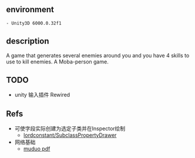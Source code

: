 ## environment

	- Unity3D 6000.0.32f1

## description
A game that generates several enemies around you and you have 4 skills to use to kill enemies. A Moba-person game.

## TODO

- unity 输入插件 Rewired

## Refs

- 可使字段实际创建为选定子类并在Inspector绘制
	- [lordconstant/SubclassPropertyDrawer](https://github.com/lordconstant/SubclassPropertyDrawer)
- 网络基础
	- [muduo pdf](https://1drv.ms/b/s!AnUOm50c91ORqeJ1YVVFcqPQISriPw?e=Kyj45I)
